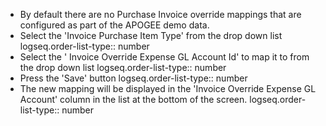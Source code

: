 - By default there are no Purchase Invoice override mappings that are configured as part of the APOGEE demo data.
- Select the 'Invoice Purchase Item Type' from the drop down list
  logseq.order-list-type:: number
- Select the ' Invoice Override Expense GL Account Id' to map it to from the drop down list
  logseq.order-list-type:: number
- Press the 'Save' button
  logseq.order-list-type:: number
- The new mapping will be displayed in the 'Invoice Override Expense GL Account' column in the list at the bottom of the screen.
  logseq.order-list-type:: number